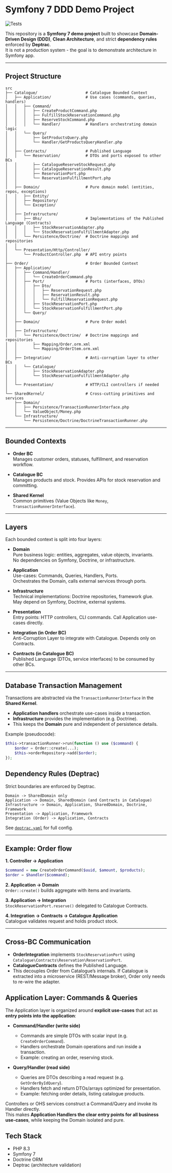 # Symfony 7 DDD Demo Project

![Tests](https://github.com/vantukh-kolya/symfony-ddd/actions/workflows/app.yml/badge.svg)

This repository is a **Symfony 7 demo project** built to showcase **Domain-Driven Design (DDD)**, **Clean Architecture**, and strict **dependency rules** enforced by **Deptrac**.  
It is not a production system - the goal is to demonstrate architecture in Symfony app.

---


## Project Structure

```
src
├── Catalogue/                     # Catalogue Bounded Context
│   ├── Application/               # Use cases (commands, queries, handlers)
│   │   ├── Command/
│   │   │   ├── CreateProductCommand.php
│   │   │   ├── FulfillStockReservationCommand.php
│   │   │   ├── ReserveStockCommand.php
│   │   │   └── Handler/           # Handlers orchestrating domain logic
│   │   └── Query/
│   │       ├── GetProductsQuery.php
│   │       └── Handler/GetProductsQueryHandler.php
│   │
│   ├── Contracts/                 # Published Language
│   │   └── Reservation/           # DTOs and ports exposed to other BCs
│   │       ├── CatalogueReserveStockRequest.php
│   │       ├── CatalogueReservationResult.php
│   │       ├── ReservationPort.php
│   │       └── ReservationFulfillmentPort.php
│   │
│   ├── Domain/                    # Pure domain model (entities, repos, exceptions)
│   │   ├── Entity/
│   │   ├── Repository/
│   │   └── Exception/
│   │
│   ├── Infrastructure/
│   │   ├── Ohs/                   # Implementations of the Published Language (Contracts)
│   │   │   ├── StockReservationAdapter.php
│   │   │   └── StockReservationFulfillmentAdapter.php
│   │   └── Persistence/Doctrine/  # Doctrine mappings and repositories
│   │
│   └── Presentation/Http/Controller/
│       └── ProductController.php  # API entry points
│
├── Order/                         # Order Bounded Context
│   ├── Application/               
│   │   ├── Command/Handler/
│   │   │   └── CreateOrderCommand.php
│   │   ├── Port/                  # Ports (interfaces, DTOs)
│   │   │   ├── Dto/
│   │   │   │   ├── ReservationRequest.php
│   │   │   │   ├── ReservationResult.php
│   │   │   │   └── FulfillReservationRequest.php
│   │   │   ├── StockReservationPort.php
│   │   │   └── StockReservationFulfillmentPort.php
│   │   └── Query/
│   │
│   ├── Domain/                    # Pure Order model
│   │
│   ├── Infrastructure/            
│   │   └── Persistence/Doctrine/  # Doctrine mappings and repositories
│   │       ├── Mapping/Order.orm.xml
│   │       └── Mapping/OrderItem.orm.xml
│   │
│   ├── Integration/               # Anti-corruption layer to other BCs
│   │   └── Catalogue/
│   │       ├── StockReservationAdapter.php
│   │       └── StockReservationFulfillmentAdapter.php
│   │
│   └── Presentation/              # HTTP/CLI controllers if needed
│
└── SharedKernel/                  # Cross-cutting primitives and services
    ├── Domain/
    │   ├── Persistence/TransactionRunnerInterface.php
    │   └── ValueObject/Money.php
    └── Infrastructure/
        └── Persistence/Doctrine/DoctrineTransactionRunner.php
```

---

## Bounded Contexts

- **Order BC**  
  Manages customer orders, statuses, fulfillment, and reservation workflow.

- **Catalogue BC**  
  Manages products and stock. Provides APIs for stock reservation and committing.

- **Shared Kernel**  
  Common primitives (Value Objects like `Money`, `TransactionRunnerInterface`).


---

## Layers

Each bounded context is split into four layers:

- **Domain**  
  Pure business logic: entities, aggregates, value objects, invariants.  
  No dependencies on Symfony, Doctrine, or infrastructure.

- **Application**  
  Use-cases: Commands, Queries, Handlers, Ports.  
  Orchestrates the Domain, calls external services through ports.

- **Infrastructure**  
  Technical implementations: Doctrine repositories, framework glue.  
  May depend on Symfony, Doctrine, external systems.

- **Presentation**  
  Entry points: HTTP controllers, CLI commands. Call Application use-cases directly.

- **Integration (in Order BC)**  
  Anti-Corruption Layer to integrate with Catalogue. Depends only on Contracts.

- **Contracts (in Catalogue BC)**  
  Published Language (DTOs, service interfaces) to be consumed by other BCs.

---

## Database Transaction Management

Transactions are abstracted via the `TransactionRunnerInterface` in the **Shared Kernel**.
- **Application handlers** orchestrate use-cases inside a transaction.
- **Infrastructure** provides the implementation (e.g. Doctrine).
- This keeps the **Domain** pure and independent of persistence details.

Example (pseudocode):

```php
$this->transactionRunner->run(function () use ($command) {
    $order = Order::create(...);
    $this->orderRepository->add($order);
});
```

## Dependency Rules (Deptrac)

Strict boundaries are enforced by Deptrac.

```
Domain -> SharedDomain only  
Application -> Domain, SharedDomain (and Contracts in Catalogue)  
Infrastructure -> Domain, Application, SharedDomain, Doctrine, Framework  
Presentation -> Application, Framework  
Integration (Order) -> Application, Contracts  
```

See [`deptrac.yaml`](./deptrac.yaml) for full config.

---

## Example: Order flow

**1. Controller → Application**

```php
$command = new CreateOrderCommand($uuid, $amount, $products);
$order = $handler($command);
```

**2. Application → Domain**  
`Order::create()` builds aggregate with items and invariants.

**3. Application → Integration**  
`StockReservationPort.reserve()` delegated to Catalogue Contracts.

**4. Integration → Contracts → Catalogue Application**  
Catalogue validates request and holds product stock.

---

## Cross-BC Communication

- **OrderIntegration** implements `StockReservationPort` using `Catalogue\Contracts\Reservation\ReservationPort`.
- **CatalogueContracts** defines the Published Language.
- This decouples Order from Catalogue’s internals. If Catalogue is extracted into a microservice (REST/Message broker), Order only needs to re-wire the adapter.

## Application Layer: Commands & Queries

The Application layer is organized around **explicit use-cases** that act as **entry points into the application**:

- **Command/Handler (write side)**
    - Commands are simple DTOs with scalar input (e.g. `CreateOrderCommand`).
    - Handlers orchestrate Domain operations and run inside a transaction.
    - Example: creating an order, reserving stock.

- **Query/Handler (read side)**
    - Queries are DTOs describing a read request (e.g. `GetOrderByIdQuery`).
    - Handlers fetch and return DTOs/arrays optimized for presentation.
    - Example: fetching order details, listing catalogue products.

Controllers or OHS services construct a Command/Query and invoke its Handler directly.  
This makes **Application Handlers the clear entry points for all business use-cases**, while keeping the Domain isolated and pure.
## Tech Stack

- PHP 8.3
- Symfony 7
- Doctrine ORM
- Deptrac (architecture validation)
